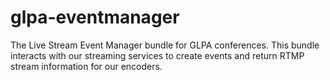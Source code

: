 # glpa-eventmanager

The Live Stream Event Manager bundle for GLPA conferences.  This bundle interacts with our streaming services to create events and return RTMP stream information for our encoders.